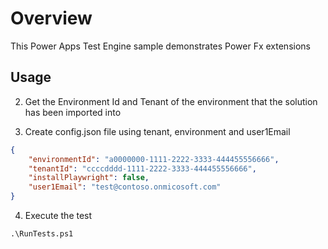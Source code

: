 # Overview

This Power Apps Test Engine sample demonstrates Power Fx extensions

## Usage

2. Get the Environment Id and Tenant of the environment that the solution has been imported into

3. Create config.json file using tenant, environment and user1Email

```json
{
    "environmentId": "a0000000-1111-2222-3333-444455556666",
    "tenantId": "ccccdddd-1111-2222-3333-444455556666",
    "installPlaywright": false,
    "user1Email": "test@contoso.onmicosoft.com"
}
```

4. Execute the test

```pwsh
.\RunTests.ps1
```
